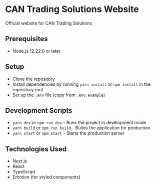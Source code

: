 # CAN Trading Solutions Website

Official website for CAN Trading Solutions

## Prerequisites 
- Node.js 12.22.0 or later

## Setup
- Clone the repository
- Install dependencies by running `yarn install` or `npm install` in the repository root
- Set up the `.env` file (copy from `.env.example`)

## Development Scripts

- `yarn dev` or `npm run dev` - Runs the project in development mode
- `yarn build` or `npm run build` - Builds the application for production
- `yarn start` or `npm start` - Starts the production server

## Technologies Used
- Next.js
- React
- TypeScript
- Emotion (for styled components)

